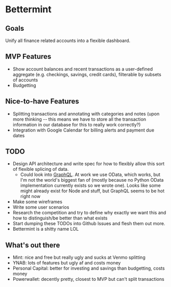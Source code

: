 # Bettermint

## Goals
Unify all finance related accounts into a flexible dashboard.

## MVP Features
- Show account balances and recent transactions as a user-defined aggregate (e.g. checkings, savings, credit cards), filterable by subsets of accounts
- Budgetting

## Nice-to-have Features
- Splitting transactions and annotating with categories and notes (upon more thinking -- this means we have to store all the transaction information in our database for this to really work correctly?)
- Integration with Google Calendar for billing alerts and payment due dates

## TODO
- Design API architecture and write spec for how to flexibly allow this sort of flexible splicing of data.
  - Could look into [GraphQL](https://facebook.github.io/react/blog/2015/05/01/graphql-introduction.html).  At work we use OData, which works, but I'm not the world's biggest fan of (mostly because no Python OData implementation currently exists so we wrote one).  Looks like some might already exist for Node and stuff, but GraphQL seems to be hot right now
- Make some wireframes
- Write some user scenarios
- Research the competition and try to define why exactly we want this and how to distinguish/be better than what exists
- Start dumping these TODOs into Github Issues and flesh them out more.
- Bettermint is a shitty name LOL

## What's out there
- Mint: nice and free but really ugly and sucks at Venmo splitting
- YNAB: lots of features but ugly af and costs money
- Personal Capital: better for investing and savings than budgetting, costs money
- Powerwallet: decently pretty, closest to MVP but can't split transactions
